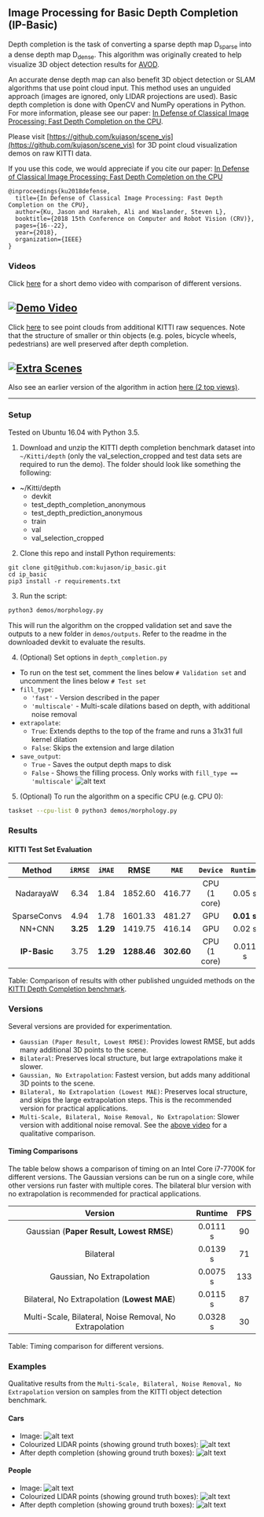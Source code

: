 ## Image Processing for Basic Depth Completion (IP-Basic)
Depth completion is the task of converting a sparse depth map D<sub>sparse</sub> into a dense depth map D<sub>dense</sub>. This algorithm was originally created to help visualize 3D object detection results for [AVOD](https://arxiv.org/abs/1712.02294).

An accurate dense depth map can also benefit 3D object detection or SLAM algorithms that use point cloud input. This method uses an unguided approach (images are ignored, only LIDAR projections are used). Basic depth completion is done with OpenCV and NumPy operations in Python. For more information, please see our paper: [In Defense of Classical Image Processing: Fast Depth Completion on the CPU](https://arxiv.org/abs/1802.00036).

Please visit [https://github.com/kujason/scene_vis](https://github.com/kujason/scene_vis) for 3D point cloud visualization demos on raw KITTI data.

If you use this code, we would appreciate if you cite our paper:
[In Defense of Classical Image Processing: Fast Depth Completion on the CPU](https://arxiv.org/abs/1802.00036)

```
@inproceedings{ku2018defense,
  title={In Defense of Classical Image Processing: Fast Depth Completion on the CPU},
  author={Ku, Jason and Harakeh, Ali and Waslander, Steven L},
  booktitle={2018 15th Conference on Computer and Robot Vision (CRV)},
  pages={16--22},
  year={2018},
  organization={IEEE}
}
```

### Videos
Click [here](https://www.youtube.com/watch?v=t_CGGUE2kEM) for a short demo video with comparison of different versions.

[![Demo Video](images/short_vid.jpg)](https://www.youtube.com/watch?v=t_CGGUE2kEM)
---
Click [here](https://youtu.be/tYwIcLvfC70) to see point clouds from additional KITTI raw sequences. Note that the structure of smaller or thin objects (e.g. poles, bicycle wheels, pedestrians) are well preserved after depth completion.

[![Extra Scenes](images/extra_vid.png)](https://youtu.be/tYwIcLvfC70)
---
Also see an earlier version of the algorithm in action [here (2 top views)](https://www.youtube.com/watch?v=Q1f-s6_yHtw).

---
### Setup
[show_process]: images/show_process.png "Showing Process"
Tested on Ubuntu 16.04 with Python 3.5.
1. Download and unzip the KITTI depth completion benchmark dataset into `~/Kitti/depth` (only the val_selection_cropped and test data sets are required to run the demo). The folder should look like something the following:
  - ~/Kitti/depth
    - devkit
    - test_depth_completion_anonymous
    - test_depth_prediction_anonymous
    - train
    - val
    - val_selection_cropped

2. Clone this repo and install Python requirements:
```
git clone git@github.com:kujason/ip_basic.git
cd ip_basic
pip3 install -r requirements.txt
```

3. Run the script:
```bash
python3 demos/morphology.py
```
This will run the algorithm on the cropped validation set and save the outputs to a new folder in `demos/outputs`. Refer to the readme in the downloaded devkit to evaluate the results.

4. (Optional) Set options in `depth_completion.py`
- To run on the test set, comment the lines below `# Validation set` and uncomment the lines below `# Test set`
- `fill_type`:
  - `'fast'` - Version described in the paper
  - `'multiscale'` - Multi-scale dilations based on depth, with additional noise removal
- `extrapolate`:
  - `True`: Extends depths to the top of the frame and runs a 31x31 full kernel dilation
  - `False`: Skips the extension and large dilation
- `save_output`:
  - `True` - Saves the output depth maps to disk
  - `False` - Shows the filling process. Only works with `fill_type == 'multiscale'`
  ![alt text][show_process]

5. (Optional) To run the algorithm on a specific CPU (e.g. CPU 0):
```bash
taskset --cpu-list 0 python3 demos/morphology.py
```

### Results
#### KITTI Test Set Evaluation
|        Method |  `iRMSE` |   `iMAE` |    **RMSE** |      `MAE` |     `Device` |  `Runtime` |   `FPS` |
|:-------------:|:--------:|:--------:|:-----------:|:----------:|:------------:|:----------:|:-------:|
|     NadarayaW |     6.34 |     1.84 |     1852.60 |     416.77 | CPU (1 core) |     0.05 s |      20 |
|   SparseConvs |     4.94 |     1.78 |     1601.33 |     481.27 |          GPU | **0.01 s** | **100** |
|        NN+CNN | **3.25** | **1.29** |     1419.75 |     416.14 |          GPU |     0.02 s |      50 |
|  **IP-Basic** |     3.75 | **1.29** | **1288.46** | **302.60** | CPU (1 core) |    0.011 s |      90 |

Table: Comparison of results with other published unguided methods on the [KITTI Depth Completion benchmark](http://www.cvlibs.net/datasets/kitti/eval_depth.php?benchmark=depth_completion).

### Versions
Several versions are provided for experimentation.
- `Gaussian (Paper Result, Lowest RMSE)`: Provides lowest RMSE, but adds many additional 3D points to the scene.
- `Bilateral`: Preserves local structure, but large extrapolations make it slower.
- `Gaussian, No Extrapolation`: Fastest version, but adds many additional 3D points to the scene.
- `Bilateral, No Extrapolation (Lowest MAE)`: Preserves local structure, and skips the large extrapolation steps. This is the recommended version for practical applications.
- `Multi-Scale, Bilateral, Noise Removal, No Extrapolation`: Slower version with additional noise removal. See the [above video](https://www.youtube.com/watch?v=t_CGGUE2kEM) for a qualitative comparison.

#### Timing Comparisons
The table below shows a comparison of timing on an Intel Core i7-7700K for different versions. The Gaussian versions can be run on a single core, while other versions run faster with multiple cores. The bilateral blur version with no extrapolation is recommended for practical applications.

|                                                   Version |  Runtime | FPS |
|:---------------------------------------------------------:|:--------:|:---:|
|                  Gaussian (**Paper Result, Lowest RMSE**) | 0.0111 s |  90 |
|                                                 Bilateral | 0.0139 s |  71 |
|                                Gaussian, No Extrapolation | 0.0075 s | 133 |
|              Bilateral, No Extrapolation (**Lowest MAE**) | 0.0115 s |  87 |
|   Multi-Scale, Bilateral, Noise Removal, No Extrapolation | 0.0328 s |  30 |

Table: Timing comparison for different versions.

### Examples
Qualitative results from the `Multi-Scale, Bilateral, Noise Removal, No Extrapolation` version on samples from the KITTI object detection benchmark.
#### Cars
[sample_006338]: images/006338/006338.png "Sample 006338"
[lidar_006338]: images/006338/lidar.png "Colourized LIDAR points"
[completed_006338]: images/006338/completed.png "Points after depth completion"
- Image:
    ![alt text][sample_006338]
- Colourized LIDAR points (showing ground truth boxes):
    ![alt text][lidar_006338]
- After depth completion (showing ground truth boxes):
    ![alt text][completed_006338]

#### People
[sample_000043]: images/000043/000043.png "Sample 000043"
[lidar_000043]: images/000043/lidar.png "Colourized LIDAR points"
[completed_000043]: images/000043/completed.png "Points after depth completion"
- Image:
    ![alt text][sample_000043]
- Colourized LIDAR points (showing ground truth boxes):
    ![alt text][lidar_000043]
- After depth completion (showing ground truth boxes):
    ![alt text][completed_000043]
